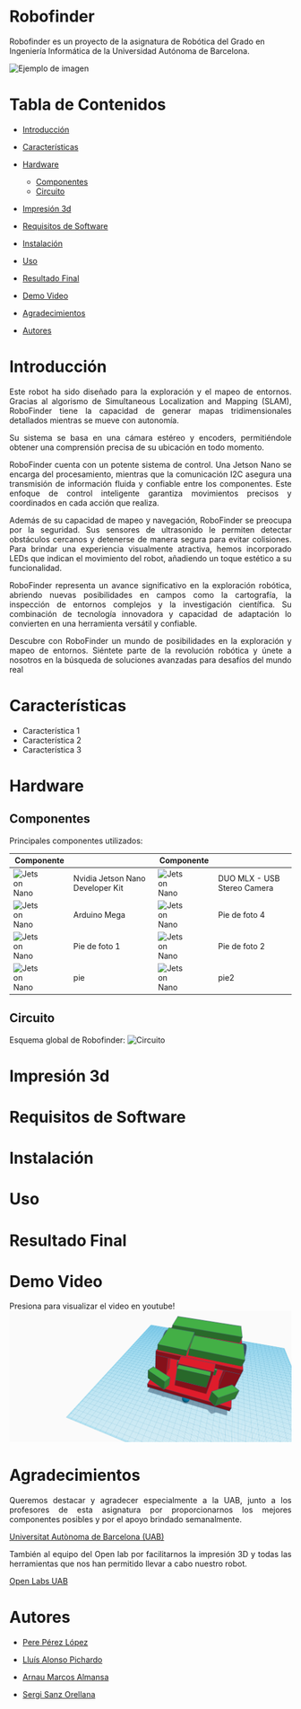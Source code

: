 # Robofinder

Robofinder es un proyecto de la asignatura de Robótica del Grado en Ingeniería Informática de la Universidad Autónoma de Barcelona.


![Ejemplo de imagen](images/ejemplo.jpg)

# Tabla de Contenidos
- [Introducción](#introducción)
- [Características](#características)
- [Hardware](#hardware)
    - [Componentes](#componentes)
    - [Circuito](#circuito)

- [Impresión 3d](#impresión-3d)  
- [Requisitos de Software](#requisitos-de-software)
- [Instalación](#instalación)
- [Uso](#uso)
- [Resultado Final](#resultado-final)
- [Demo Video](#demo-video)
- [Agradecimientos](#agradecimientos)
- [Autores](#autores)

# Introducción
<p align="justify">
Este robot ha sido diseñado para la exploración y el mapeo de entornos. Gracias al algorismo de Simultaneous Localization and Mapping (SLAM), RoboFinder tiene la capacidad de generar mapas tridimensionales detallados mientras se mueve con autonomía. 
</p>

<p align="justify">
Su sistema se basa en una cámara estéreo y encoders, permitiéndole obtener una comprensión precisa de su ubicación en todo momento.
</p>

<p align="justify">
RoboFinder cuenta con un potente sistema de control. Una Jetson Nano se encarga del procesamiento, mientras que la comunicación I2C asegura una transmisión de información fluida y confiable entre los componentes. Este enfoque de control inteligente garantiza movimientos precisos y coordinados en cada acción que realiza.
</p>

<p align="justify">
Además de su capacidad de mapeo y navegación, RoboFinder se preocupa por la seguridad. Sus sensores de ultrasonido le permiten detectar obstáculos cercanos y detenerse de manera segura para evitar colisiones. Para brindar una experiencia visualmente atractiva, hemos incorporado LEDs que indican el movimiento del robot, añadiendo un toque estético a su funcionalidad.
</p>

<p align="justify">
RoboFinder representa un avance significativo en la exploración robótica, abriendo nuevas posibilidades en campos como la cartografía, la inspección de entornos complejos y la investigación científica. Su combinación de tecnología innovadora y capacidad de adaptación lo convierten en una herramienta versátil y confiable.
</p>

<p align="justify">
Descubre con RoboFinder un mundo de posibilidades en la exploración y mapeo de entornos. Siéntete parte de la revolución robótica y únete a nosotros en la búsqueda de soluciones avanzadas para desafíos del mundo real
</p>

# Características

- Característica 1
- Característica 2
- Característica 3

# Hardware
## Componentes
Principales componentes utilizados:
                                                                                               
 Componente                                  |                            | Componente                                   |                                |
|--------------------------------------------|----------------------------|--------------------------------------------|----------------------------|
| <div style="width: 50%; height: 50%;">![Jetson Nano](https://github.com/ArnauMarcosAlmansa/Robofinder/blob/master/Im%C3%A1genes%20para%20Readme/Jetson_Nano.png)</div>               | Nvidia Jetson Nano Developer Kit               | <div style="width: 50%; height: 50%;">![Jetson Nano](https://github.com/ArnauMarcosAlmansa/Robofinder/blob/master/Im%C3%A1genes%20para%20Readme/Camara%20duo.PNG)</div>               | DUO MLX - USB Stereo Camera            |
| <div style="width: 50%; height: 50%;">![Jetson Nano](https://github.com/ArnauMarcosAlmansa/Robofinder/blob/master/Im%C3%A1genes%20para%20Readme/mega.jpg)</div>               | Arduino Mega              | <div style="width: 50%; height: 50%;">![Jetson Nano](https://github.com/ArnauMarcosAlmansa/Robofinder/blob/master/Im%C3%A1genes%20para%20Readme/mega.jpg)</div>             | Pie de foto 4              |
| <div style="width: 50%; height: 50%;">![Jetson Nano](https://github.com/ArnauMarcosAlmansa/Robofinder/blob/master/Im%C3%A1genes%20para%20Readme/mega.jpg)</div>              | Pie de foto 1              | <div style="width: 50%; height: 50%;">![Jetson Nano](https://github.com/ArnauMarcosAlmansa/Robofinder/blob/master/Im%C3%A1genes%20para%20Readme/mega.jpg)</div>              | Pie de foto 2              |
| <div style="width: 50%; height: 50%;">![Jetson Nano](https://github.com/ArnauMarcosAlmansa/Robofinder/blob/master/Im%C3%A1genes%20para%20Readme/mega.jpg)</div>| pie| <div style="width: 50%; height: 50%;">![Jetson Nano](https://github.com/ArnauMarcosAlmansa/Robofinder/blob/master/Im%C3%A1genes%20para%20Readme/mega.jpg)</div>| pie2|





## Circuito
Esquema global de Robofinder:
![Circuito](https://github.com/ArnauMarcosAlmansa/Robofinder/blob/master/RoboFinder_esquem%C3%A1tico.png)

# Impresión 3d


# Requisitos de Software


# Instalación

# Uso

# Resultado Final


# Demo Video
Presiona para visualizar el video en youtube!
[![Demo del proyecto](https://github.com/ArnauMarcosAlmansa/Robofinder/blob/master/ROBOT%20DESIGN.png)](https://www.youtube.com/)



# Agradecimientos
<p align="justify">
Queremos destacar y agradecer especialmente a la UAB, junto a los profesores de esta asignatura por proporcionarnos los mejores componentes posibles y por el apoyo brindado semanalmente.
</p>

[Universitat Autònoma de Barcelona (UAB)](https://www.uab.cat/web/universitat-autonoma-de-barcelona-1345467954409.html)

<p align="justify">
También al equipo del Open lab por facilitarnos la impresión 3D y todas las herramientas que nos han permitido llevar a cabo nuestro robot.
</p>

[Open Labs UAB](https://www.uab.cat/open-labs/)

# Autores
- [Pere Pérez López](https://github.com/Pachi23)

- [Lluís Alonso Pichardo](https://github.com/lluisalosnsop)

- [Arnau Marcos Almansa](https://github.com/ArnauMarcosAlmansa)

- [Sergi Sanz Orellana](https://github.com/sergisanzorellana)

